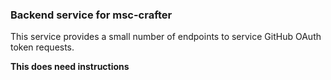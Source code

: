 ### Backend service for msc-crafter

This service provides a small number of endpoints to service GitHub OAuth token requests.

**This does need instructions**
